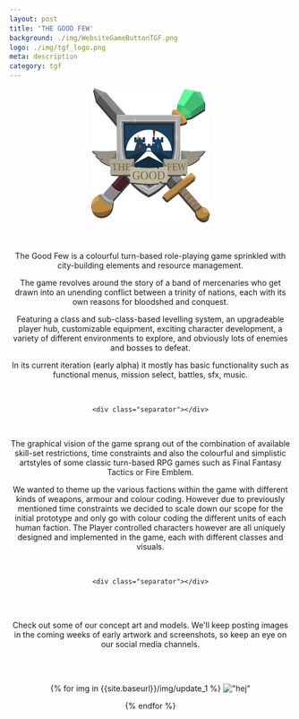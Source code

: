 ```yaml
---
layout: post
title: 'THE GOOD FEW'
background: ./img/WebsiteGameButtonTGF.png
logo: ./img/tgf_logo.png
meta: description
category: tgf
---
```


<center>
	<img id="tgf_logo" src="./img/tgf_logo.png">
<center>

<br>
<br>

The Good Few is a colourful turn-based role-playing game sprinkled with city-building elements and resource management.

The game revolves around the story of a band of mercenaries who get drawn into an unending conflict between a trinity of nations, each with its own reasons for bloodshed and conquest.

Featuring a class and sub-class-based levelling system, an upgradeable player hub, customizable equipment, exciting character development, a variety of different environments to explore, and obviously lots of enemies and bosses to defeat.

In its current iteration (early alpha) it mostly has basic functionality such as functional menus, mission select, battles, sfx, music.

<br>

    <div class="separator"></div>

<br>

The graphical vision of the game sprang out of the combination of available skill-set restrictions, time constraints and also the colourful and simplistic artstyles of some classic turn-based RPG games such as Final Fantasy Tactics or Fire Emblem.

We wanted to theme up the various factions within the game with different kinds of weapons, armour and colour coding. However due to previously mentioned time constraints we decided to scale down our scope for the initial prototype and only go with colour coding the different units of each human faction. The Player controlled characters however are all uniquely designed and implemented in the game, each with different classes and visuals.

<br>

    <div class="separator"></div>

<br>
<br>

Check out some of our concept art and models. We'll keep posting images in the coming weeks of early artwork and screenshots, so keep an eye on our social media channels.

<br>
<br>

{% for img in {{site.baseurl}}/img/update_1 %}
    !["hej"](img)
    
{% endfor %}